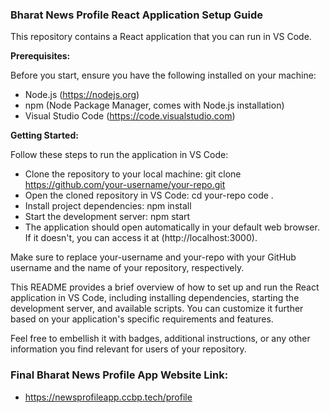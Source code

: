 ### Bharat News Profile React Application Setup Guide



This repository contains a React application that you can run in VS Code.

**Prerequisites:**

Before you start, ensure you have the following installed on your machine:

- Node.js (https://nodejs.org)
- npm (Node Package Manager, comes with Node.js installation)
- Visual Studio Code (https://code.visualstudio.com)


**Getting Started:**

Follow these steps to run the application in VS Code:

- Clone the repository to your local machine:
  git clone https://github.com/your-username/your-repo.git
- Open the cloned repository in VS Code:
  cd your-repo
  code .
- Install project dependencies:
  npm install
- Start the development server:
  npm start
- The application should open automatically in your default web browser. If it doesn't, you can access it at (http://localhost:3000).

Make sure to replace your-username and your-repo with your GitHub username and the name of your repository, respectively.

This README provides a brief overview of how to set up and run the React application in VS Code, including installing dependencies, starting the development server, and available scripts. You can customize it further based on your application's specific requirements and features.

Feel free to embellish it with badges, additional instructions, or any other information you find relevant for users of your repository.

### Final Bharat News Profile App Website Link:
- https://newsprofileapp.ccbp.tech/profile

